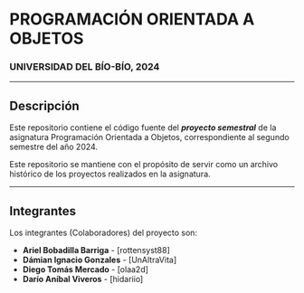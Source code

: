 # PROGRAMACIÓN ORIENTADA A OBJETOS #
### UNIVERSIDAD DEL BÍO-BÍO, 2024 ###

---
## Descripción ##
Este repositorio contiene el código fuente del **_proyecto semestral_** de la asignatura 
Programación Orientada a Objetos, correspondiente al segundo semestre del año 2024.

Este repositorio se mantiene con el propósito de servir como un archivo histórico 
de los proyectos realizados en la asignatura.

---
## Integrantes ##
Los integrantes (Colaboradores) del proyecto son:
- **Ariel Bobadilla Barriga** - [rottensyst88]
- **Dámian Ignacio Gonzales** - [UnAltraVita]
- **Diego Tomás Mercado** - [olaa2d]
- **Darío Aníbal Viveros** - [hidariio]

